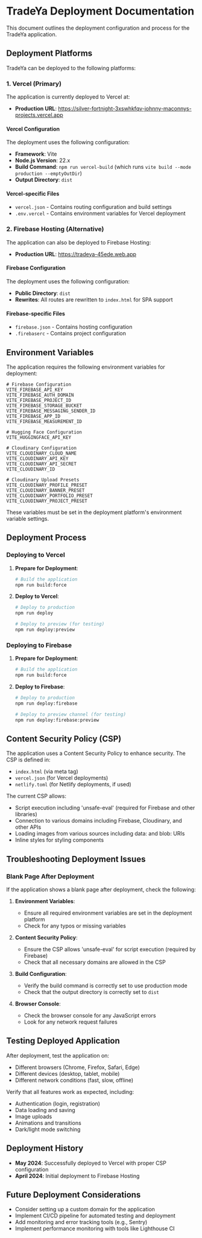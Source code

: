 # TradeYa Deployment Documentation

This document outlines the deployment configuration and process for the TradeYa application.

## Deployment Platforms

TradeYa can be deployed to the following platforms:

### 1. Vercel (Primary)

The application is currently deployed to Vercel at:
- **Production URL**: https://silver-fortnight-3xswhkfqv-johnny-maconnys-projects.vercel.app

#### Vercel Configuration

The deployment uses the following configuration:
- **Framework**: Vite
- **Node.js Version**: 22.x
- **Build Command**: `npm run vercel-build` (which runs `vite build --mode production --emptyOutDir`)
- **Output Directory**: `dist`

#### Vercel-specific Files
- `vercel.json` - Contains routing configuration and build settings
- `.env.vercel` - Contains environment variables for Vercel deployment

### 2. Firebase Hosting (Alternative)

The application can also be deployed to Firebase Hosting:
- **Production URL**: https://tradeya-45ede.web.app

#### Firebase Configuration

The deployment uses the following configuration:
- **Public Directory**: `dist`
- **Rewrites**: All routes are rewritten to `index.html` for SPA support

#### Firebase-specific Files
- `firebase.json` - Contains hosting configuration
- `.firebaserc` - Contains project configuration

## Environment Variables

The application requires the following environment variables for deployment:

```
# Firebase Configuration
VITE_FIREBASE_API_KEY
VITE_FIREBASE_AUTH_DOMAIN
VITE_FIREBASE_PROJECT_ID
VITE_FIREBASE_STORAGE_BUCKET
VITE_FIREBASE_MESSAGING_SENDER_ID
VITE_FIREBASE_APP_ID
VITE_FIREBASE_MEASUREMENT_ID

# Hugging Face Configuration
VITE_HUGGINGFACE_API_KEY

# Cloudinary Configuration
VITE_CLOUDINARY_CLOUD_NAME
VITE_CLOUDINARY_API_KEY
VITE_CLOUDINARY_API_SECRET
VITE_CLOUDINARY_ID

# Cloudinary Upload Presets
VITE_CLOUDINARY_PROFILE_PRESET
VITE_CLOUDINARY_BANNER_PRESET
VITE_CLOUDINARY_PORTFOLIO_PRESET
VITE_CLOUDINARY_PROJECT_PRESET
```

These variables must be set in the deployment platform's environment variable settings.

## Deployment Process

### Deploying to Vercel

1. **Prepare for Deployment**:
   ```bash
   # Build the application
   npm run build:force
   ```

2. **Deploy to Vercel**:
   ```bash
   # Deploy to production
   npm run deploy
   
   # Deploy to preview (for testing)
   npm run deploy:preview
   ```

### Deploying to Firebase

1. **Prepare for Deployment**:
   ```bash
   # Build the application
   npm run build:force
   ```

2. **Deploy to Firebase**:
   ```bash
   # Deploy to production
   npm run deploy:firebase
   
   # Deploy to preview channel (for testing)
   npm run deploy:firebase:preview
   ```

## Content Security Policy (CSP)

The application uses a Content Security Policy to enhance security. The CSP is defined in:
- `index.html` (via meta tag)
- `vercel.json` (for Vercel deployments)
- `netlify.toml` (for Netlify deployments, if used)

The current CSP allows:
- Script execution including 'unsafe-eval' (required for Firebase and other libraries)
- Connection to various domains including Firebase, Cloudinary, and other APIs
- Loading images from various sources including data: and blob: URIs
- Inline styles for styling components

## Troubleshooting Deployment Issues

### Blank Page After Deployment

If the application shows a blank page after deployment, check the following:

1. **Environment Variables**:
   - Ensure all required environment variables are set in the deployment platform
   - Check for any typos or missing variables

2. **Content Security Policy**:
   - Ensure the CSP allows 'unsafe-eval' for script execution (required by Firebase)
   - Check that all necessary domains are allowed in the CSP

3. **Build Configuration**:
   - Verify the build command is correctly set to use production mode
   - Check that the output directory is correctly set to `dist`

4. **Browser Console**:
   - Check the browser console for any JavaScript errors
   - Look for any network request failures

## Testing Deployed Application

After deployment, test the application on:
- Different browsers (Chrome, Firefox, Safari, Edge)
- Different devices (desktop, tablet, mobile)
- Different network conditions (fast, slow, offline)

Verify that all features work as expected, including:
- Authentication (login, registration)
- Data loading and saving
- Image uploads
- Animations and transitions
- Dark/light mode switching

## Deployment History

- **May 2024**: Successfully deployed to Vercel with proper CSP configuration
- **April 2024**: Initial deployment to Firebase Hosting

## Future Deployment Considerations

- Consider setting up a custom domain for the application
- Implement CI/CD pipeline for automated testing and deployment
- Add monitoring and error tracking tools (e.g., Sentry)
- Implement performance monitoring with tools like Lighthouse CI
